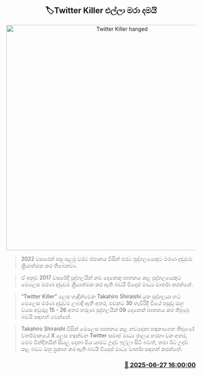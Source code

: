 <p align='center'><b><h2 align='center' title='Twitter Killer hanged'>🏷Twitter Killer එල්ලා මරා දමයි</h2></b></p>
<p align='center'><img src='https://helakuru.sgp1.cdn.digitaloceanspaces.com/esana/images/lib/twitter-killer.jpg' width='600' alt='Twitter Killer hanged'></p>

> 2022 වසරෙන් පසු පළමු වරට ජපානය විසින් එරට පුද්ගලයෙකුට මරණ දඬුවම ක්‍රියාත්මක කර තිබෙනවා.

> ඒ අනුව 2017 වසරේදී පුද්ගලයින් නව දෙනෙකු ඝාතනය කළ පුද්ගලයෙකුට මෙලෙස මරණ දඬුවම ක්‍රියාත්මක කර ඇති බවයි විදෙස් මාධ්‍ය වාර්තා කරන්නේ.

> “Twitter Killer” ලෙස හැඳින්වෙන Takahiro Shiraishi යන පුද්ගලයා හට මෙලෙස මරණ දඬුවම ලබාදී ඇති අතර, එවකට 30 හැවිරිදි වියේ පසුවූ ඔහු වයස අවුරුදු 15 - 26 අතර තරුණ පුද්ගලයින් 09 දෙනෙක් ඝාතනය කර තිබුණු බවයි සඳහන් වෙන්නේ.

> Takahiro Shiraishi විසින් මෙලෙස ඝාතනය කළ නවදෙනා හඳුනාගෙන තිබුණේ වර්තමානයේ X ලෙස හඳුන්වන Twitter සමාජ මාධ්‍ය ජාලය හරහා වන අතර, මෙම වින්දිතයින් සියලු දෙනා මිය යාමට උදව් ඉල්ලා සිටි බවත්, තමා ඊට උදව් කළ බවට ඔහු ප්‍රකාශ කර ඇති බවයි විදෙස් මාධ්‍ය වාර්තා සඳහන් කරන්නේ.



<h3 align='right'><a href='https://www.helakuru.lk/esana/p/111412/'>📅 2025-06-27 16:00:00</a></h3>
